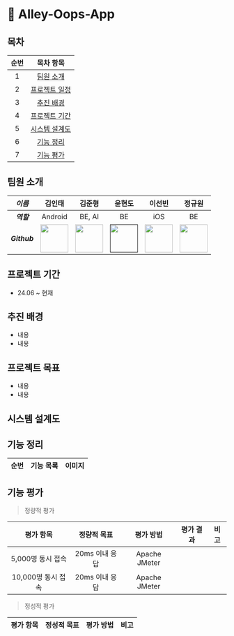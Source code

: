 # 🏀 Alley-Oops-App
## 목차
| 순번 | 목차 항목 |
| :-: | :-: |
| 1 | [팀원 소개](#팀원-소개) |
| 2 | [프로젝트 일정](#프로젝트-일정) |
| 3 | [추진 배경](#추진-배경) |
| 4 | [프로젝트 기간](#프로젝트-기간) |
| 5 | [시스템 설계도](#시스템-설계도) |
| 6 | [기능 정리](#기능-정리) |
| 7 | [기능 평가](#기능-평가) |

## 팀원 소개
| _이름_ | 김인태 | 김준형 | 윤현도 | 이선빈 | 정규원 |
|:-----:|:----:|:-----:|:----:|:----:|:-----:|
| ___역할___ | Android | BE, AI | BE | iOS | BE |
| ___Github___ | <a href="https://github.com/HaeBun"><img src="https://avatars.githubusercontent.com/u/62525605?v=4" width="64" height="64"></a> | <a href="https://github.com/JHZLO"><img src="https://avatars.githubusercontent.com/u/105791673?v=4" width="64" height="64"></a> | <a href=""><img src="" width="64" height="64"></a> | <a href="https://github.com/vincent8-8"><img src="https://avatars.githubusercontent.com/u/156335932?v=4" width="64" height="64"></a> | <a href="https://github.com/digitpic"><img src="https://avatars.githubusercontent.com/u/63178849?v=4" width="64" height="64"></a> |

## 프로젝트 기간
- 24.06 ~ 현재

## 추진 배경
- 내용
- 내용
  
## 프로젝트 목표
- 내용
- 내용

## 시스템 설계도

## 기능 정리
| 순번 | 기능 목록 | 이미지 |
| :-: | :-: | :-: |

## 기능 평가

> 정량적 평가

| 평가 항목 | 정량적 목표 | 평가 방법 | 평가 결과| 비고 |
| :-: | :-: | :-: | :-: | :-: |
| 5,000명 동시 접속 | 20ms 이내 응답 | Apache JMeter | | |
| 10,000명 동시 접속 | 20ms 이내 응답 | Apache JMeter | | |

> 정성적 평가

| 평가 항목 | 정성적 목표 | 평가 방법 | 비고 |
| :-: | :-: | :-: | :-: |


